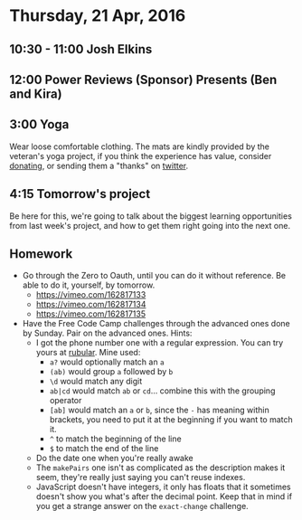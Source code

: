 Thursday, 21 Apr, 2016
======================

10:30 - 11:00 Josh Elkins
-------------------------


12:00 Power Reviews (Sponsor) Presents (Ben and Kira)
-----------------------------------------------------

3:00 Yoga
---------

Wear loose comfortable clothing.
The mats are kindly provided by the veteran's yoga project,
if you think the experience has value, consider [donating](http://www.veteransyogaproject.org/donate.html),
or sending them a "thanks" on [twitter](https://twitter.com/veteransyoga).


4:15 Tomorrow's project
-----------------------

Be here for this, we're going to talk about
the biggest learning opportunities from last
week's project, and how to get them right going
into the next one.


Homework
--------

* Go through the Zero to Oauth, until you can do it without reference.  Be able to do it, yourself, by tomorrow.
  * https://vimeo.com/162817133
  * https://vimeo.com/162817134
  * https://vimeo.com/162817135
* Have the Free Code Camp challenges through the advanced ones done by Sunday.
  Pair on the advanced ones.
  Hints:
  * I got the phone number one with a regular expression. You can try yours at [rubular](http://rubular.com/).
    Mine used:
    * `a?` would optionally match an `a`
    * `(ab)` would group `a` followed by `b`
    * `\d` would match any digit
    * `ab|cd` would match `ab` or `cd`... combine this with the grouping operator
    * `[ab]` would match an `a` or `b`, since the `-` has meaning within brackets, you need to put it at the beginning if you want to match it.
    * `^` to match the beginning of the line
    * `$` to match the end of the line
  * Do the date one when you're really awake
  * The `makePairs` one isn't as complicated as the description makes it seem,
    they're really just saying you can't reuse indexes.
  * JavaScript doesn't have integers, it only has floats that it sometimes doesn't show you what's after the decimal point.
    Keep that in mind if you get a strange answer on the `exact-change` challenge.
